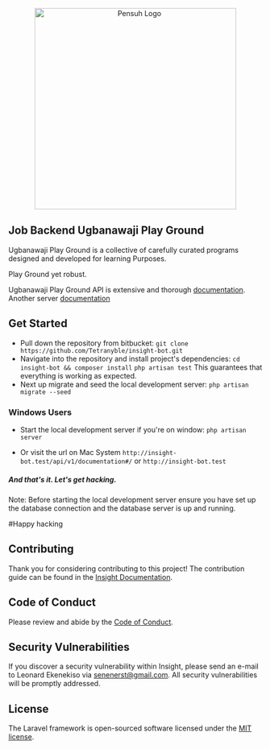 <p align="center">
    <a href="https://ugbanawaji.com/api/v1/documentation" target="_blank">
        <img src="https://media.licdn.com/dms/image/C4D16AQGXE5mUQHQTQA/profile-displaybackgroundimage-shrink_200_800/0/1621539157957?e=1717027200&amp;v=beta&amp;t=Z7ztgmcfAUZ3vao5VXLbm9PMmqf7WUjBLl-LpN1VM2I" alt="Pensuh Logo" width="400">
    </a>
</p>

<p align="center">

</p>

## Job Backend Ugbanawaji Play Ground

Ugbanawaji Play Ground is a collective of carefully curated programs designed and developed for learning Purposes.

Play Ground yet robust.


Ugbanawaji Play Ground API is extensive and thorough [documentation](https://insight-bot.test/api/v1/documentation).
Another server [documentation](https://api.insight.ai/api/v1/documentation)

## Get Started

- Pull down the repository from bitbucket:
  `git clone https://github.com/Tetranyble/insight-bot.git`
- Navigate into the repository and install project's dependencies:
  `cd insight-bot && composer install`
  `php artisan test` This guarantees that everything is working as expected.
- Next up migrate and seed the local development server:
  `php artisan migrate --seed`

### Windows Users
- Start the local development server if you're on window: `php artisan server`


- Or visit the url on Mac System `http://insight-bot.test/api/v1/documentation#/` or `http://insight-bot.test`

##### And that's it. Let's get hacking.

Note: Before starting the local development server ensure you have set up the database connection and the database server is up and running.


#Happy hacking

## Contributing

Thank you for considering contributing to this project! The contribution guide can be found in the [Insight Documentation](http://insight-bot.test/docs/contributions).

## Code of Conduct

Please review and abide by the [Code of Conduct](http://insight-bot.test/api/contributions#code-of-conduct).

## Security Vulnerabilities

If you discover a security vulnerability within Insight, please send an e-mail to Leonard Ekenekiso via [senenerst@gmail.com](senenerst@gmail.com). All security vulnerabilities will be promptly addressed.

## License

The Laravel framework is open-sourced software licensed under the [MIT license](orhttps://opensource.org/licenses/MIT).
